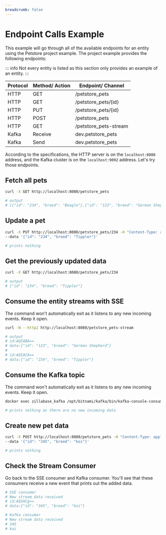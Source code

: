 ```yaml
---
breadcrumb: false
---
```


# Endpoint Calls Example

This example will go through all of the available endpoints for an entity using the Petstore project example. The project example provides the following endpoints:

::: info
Not every entity is listed as this section only provides an example of an entity.
:::

| **Protocol** | **Method/ Action** | **Endpoint/ Channel**  |
| ------------ | ------------------ | ---------------------- |
| HTTP         | GET                | /petstore_pets         |
| HTTP         | GET                | /petstore_pets/{id}    |
| HTTP         | PUT                | /petstore_pets/{id}    |
| HTTP         | POST               | /petstore_pets         |
| HTTP         | GET                | /petstore_pets-stream  |
| Kafka        | Receive            | dev.petstore_pets      |
| Kafka        | Send               | dev.petstore_pets      |

According to the specifications, the HTTP server is on the `localhost:8080` address, and the Kafka cluster is on the `localhost:9092` address. Let's try those endpoints.

## Fetch all pets

```sh
curl -X GET http://localhost:8080/petstore_pets

# output
# [{"id": "234", "breed": "Beagle"},{"id": "123", "breed": "German Shepherd"}]
```

## Update a pet

```sh
curl -X PUT http://localhost:8080/petstore_pets/234 -H "Content-Type: application/json" \
--data '{"id": "234", "breed": "Tippler"}'

# prints nothing
```

## Get the previously updated data

```sh
curl -X GET http://localhost:8080/petstore_pets/234

# output
# {"id": "234", "breed": "Tippler"}
```

## Consume the entity streams with SSE

The command won't automatically exit as it listens to any new incoming events. Keep it open.

```sh
curl -N --http2 http://localhost:8080/petstore_pets-stream

# output
# id:AQIABA==
# data:{"id": "123", "breed": "German Shepherd"}
#
# id:AQIACA==
# data:{"id": "234", "breed": "Tippler"}
```

## Consume the Kafka topic 

The command won't automatically exit as it listens to any new incoming events. Keep it open.

```sh
docker exec zillabase_kafka /opt/bitnami/kafka/bin/kafka-console-consumer.sh --bootstrap-server localhost:9092 --topic dev.petstore_pets

# prints nothing as there are no new incoming data
```

## Create new pet data

```sh
curl -X POST http://localhost:8080/petstore_pets -H "Content-Type: application/json" \
--data '{"id": "345", "breed": "koi"}'

# prints nothing
```


## Check the Stream Consumer

Go back to the SSE consumer and Kafka consumer. You'll see that these consumers receive a new event that prints out the added data.

```sh
# SSE consumer
# New stream data received
# id:AQIACg==
# data:{"id": "345", "breed": "koi"}

# Kafka consumer
# New stream data received
# 345
# koi
```